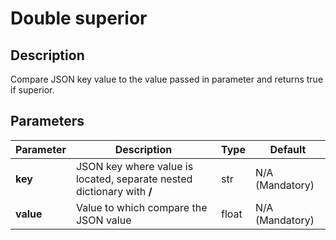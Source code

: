 # Double superior

## Description

Compare JSON key value to the value passed in parameter and returns true if superior.

## Parameters

| Parameter | Description                                                            | Type  | Default         |
| --------- | ---------------------------------------------------------------------- | ----- | --------------- |
| **key**   | JSON key where value is located, separate nested dictionary with **/** | str   | N/A (Mandatory) |
| **value** | Value to which compare the JSON value                                  | float | N/A (Mandatory) |
